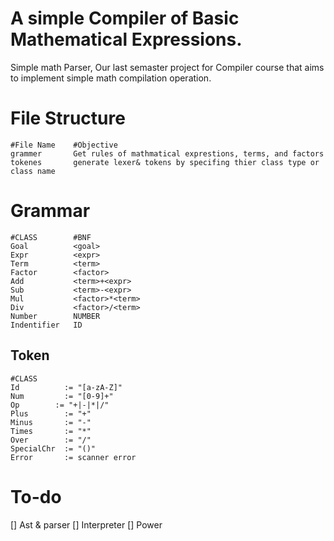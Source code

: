 # A simple Compiler of Basic Mathematical Expressions.

Simple math Parser, Our last semaster project for Compiler course that aims to implement simple math compilation operation.

# File Structure

```
#File Name    #Objective
grammer       Get rules of mathmatical exprestions, terms, and factors
tokenes		  generate lexer& tokens by specifing thier class type or class name	 	
```

# Grammar
```
#CLASS        #BNF
Goal          <goal>
Expr          <expr>
Term          <term>
Factor        <factor>
Add           <term>+<expr>
Sub           <term>-<expr>
Mul           <factor>*<term>
Div           <factor>/<term>
Number        NUMBER
Indentifier   ID
```


## Token
```
#CLASS
Id          := "[a-zA-Z]"
Num         := "[0-9]+"
Op        := "+|-|*|/"
Plus        := "+"
Minus       := "-"
Times       := "*"
Over        := "/"
SpecialChr  := "()"
Error       := scanner error
```


# To-do
[] Ast & parser
[] Interpreter
[] Power